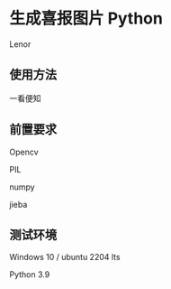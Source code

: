 # 生成喜报图片 Python

Lenor

## 使用方法

一看便知

## 前置要求

Opencv

PIL

numpy

jieba

## 测试环境

Windows 10 / ubuntu 2204 lts

Python 3.9